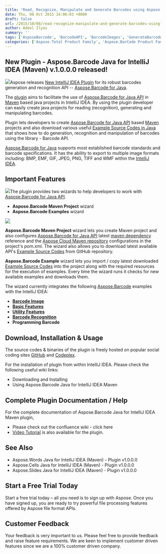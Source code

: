 ```yaml
---
title: 'Read, Recognize, Manipulate and Generate Barcodes using Aspose.Barcode Java API Maven Plugin inside IntelliJ IDEA'
date: Thu, 08 Oct 2015 14:06:03 +0000
draft: false
url: /2015/10/08/read-recognize-manipulate-and-generate-barcodes-using-aspose.barcode-java-api-maven-plugin-inside-intellij-idea/
author: Adeel Ilyas
summary: ''
tags: ['AsposeBarcode', 'BarcodeAPI', 'BarcodeImages', 'GenerateBarcode', 'IntelliJ IDEA', 'MavenPlugin', 'ReadBarcode', 'SourceCodes']
categories: ['Aspose.Total Product Family', 'Aspose.BarCode Product Family']
---
```


## New Plugin - Aspose.Barcode Java for IntelliJ IDEA (Maven) v.1.0.0.0 released!

![](http://i.imgur.com/KKGLVVO.jpg)Aspose releases [New IntelliJ IDEA Plugin][1] for its robust barcodes generation and recognition API -- [Aspose.Barcode for Java][2].

The [plugin][3] aims to facilitate the use of [Aspose.Barcode for Java API][4] in [Maven][5] based java projects in IntelliJ IDEA. By using the plugin developer can easily create java projects for reading (recognition), generating and manipulating barcodes.

Plugin lets developers to create [Aspose.Barcode for Java API][6] based [Maven][7] projects and also download various useful [Example Source Codes in Java][8] that shows how to do generation, recognition and manipulation of barcodes using the library - Barcode API.

[Aspose.Barcode for Java][9] supports most established barcode standards and barcode specifications. It has the ability to export to multiple image formats including: BMP, EMF, GIF, JPEG, PNG, TIFF and WMF within the [IntelliJ IDEA][10].

## Important Features

![](http://i.imgur.com/KWKGljg.png)The plugin provides two wizards to help developers to work with [Aspose.Barcode for Java API][11].

*   **Aspose.Barcode Maven Project** wizard
*   **Aspose.Barcode Examples** wizard

![](http://i.imgur.com/OqFNHi0.png)

**Aspose.Barcode Maven Project** wizard lets you create Maven project and also configures [Aspose.Barcode for Java API][12] latest [maven dependency][13] reference and the [Aspose Cloud Maven repository][14] configurations in the project's pom.xml. The wizard also allows you to download latest available API's [Example Source Codes][15] from GitHub repository.

**Aspose.Barcode Example** wizard lets you import / copy latest downloaded [Example Source Codes][16] into the project along with the required resources for the execution of examples. Every time the wizard runs it checks for new available examples and downloads them.

The wizard currently integrates the following [Aspose.Barcode][17] examples with the IntelliJ IDEA:

*   **[Barcode Image][18]**
*   **[Basic Features][19]**
*   **[Utility Features][20]**
*   **[Barcode Recognition][21]**
*   **Programming Barcode**

## Download, Installation & Usage

The source codes & binaries of the plugin is freely hosted on popular social coding sites [GitHub][22] and [Codeplex][23].

For the installation of plugin from within IntelliJ IDEA. Please check the following useful wiki links:

*   Downloading and Installing
*   Using Aspose.Barcode Java for IntelliJ IDEA Maven

## Complete Plugin Documentation / Help

For the complete documentation of Aspose.Barcode Java for IntelliJ IDEA Maven plugin,

*   Please check out the confluence wiki - click here
*   [Video Tutorial][24] is also available for the plugin.

## See Also

*   Aspose.Words Java for IntelliJ IDEA (Maven) - Plugin v1.0.0.0
*   Aspose.Cells Java for IntelliJ IDEA (Maven) - Plugin v1.0.0.0
*   Aspose.Slides Java for IntelliJ IDEA (Maven) - Plugin v1.0.0.0

## Start a Free Trial Today

Start a free trial today – all you need is to sign up with Aspose. Once you have signed up, you are ready to try powerful file processing features offered by Aspose file format APIs.

## Customer Feedback

Your feedback is very important to us. Please feel free to provide feedback and raise feature requirements. We are keen to implement customer driven features since we are a 100% customer driven company.




[1]: https://goo.gl/Oz4xJG
[2]: http://goo.gl/19r8Tz
[3]: https://goo.gl/Oz4xJG
[4]: http://goo.gl/19r8Tz
[5]: https://maven.apache.org/
[6]: http://goo.gl/19r8Tz
[7]: https://maven.apache.org/
[8]: https://goo.gl/xsNu4C
[9]: http://goo.gl/19r8Tz
[10]: https://www.jetbrains.com/idea/
[11]: http://goo.gl/19r8Tz
[12]: http://goo.gl/19r8Tz
[13]: http://goo.gl/tWIF8K
[14]: http://maven.aspose.com/artifactory/webapp/home.html?1
[15]: https://goo.gl/xsNu4C
[16]: https://goo.gl/xsNu4C
[17]: http://goo.gl/19r8Tz
[18]: https://github.com/asposebarcode/Aspose_BarCode_Java/tree/master/Examples/src/main/java/com/aspose/barcode/examples/barcode_image
[19]: https://github.com/asposebarcode/Aspose_BarCode_Java/tree/master/Examples/src/main/java/com/aspose/barcode/examples/barcode_image/basic_features
[20]: https://github.com/asposebarcode/Aspose_BarCode_Java/tree/master/Examples/src/main/java/com/aspose/barcode/examples/barcode_image/utility_features
[21]: https://github.com/asposebarcode/Aspose_BarCode_Java/tree/master/Examples/src/main/java/com/aspose/barcode/examples/barcode_recognition
[22]: https://goo.gl/JdAjwA
[23]: https://goo.gl/MLs8gG
[24]: https://youtu.be/_TSGVrSzVec




